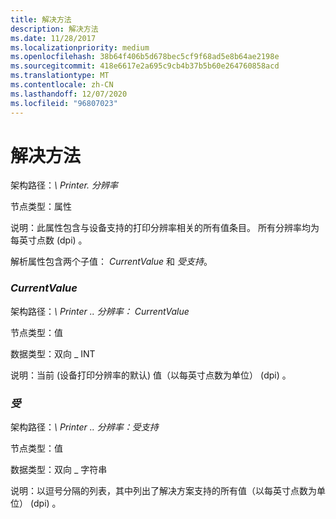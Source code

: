 ```yaml
---
title: 解决方法
description: 解决方法
ms.date: 11/28/2017
ms.localizationpriority: medium
ms.openlocfilehash: 38b64f406b5d678bec5cf9f68ad5e8b64ae2198e
ms.sourcegitcommit: 418e6617e2a695c9cb4b37b5b60e264760858acd
ms.translationtype: MT
ms.contentlocale: zh-CN
ms.lasthandoff: 12/07/2020
ms.locfileid: "96807023"
---
```

# <a name="resolutions"></a>解决方法


架构路径：*\\ Printer. 分辨率*

节点类型：属性

说明：此属性包含与设备支持的打印分辨率相关的所有值条目。 所有分辨率均为每英寸点数 (dpi) 。

解析属性包含两个子值： *CurrentValue* 和 *受支持*。

### <a name="span-idcurrentvaluespanspan-idcurrentvaluespancurrentvalue"></a><span id="currentvalue"></span><span id="CURRENTVALUE"></span>*CurrentValue*

架构路径：*\\ Printer .. 分辨率： CurrentValue*

节点类型：值

数据类型：双向 \_ INT

说明：当前 (设备打印分辨率的默认) 值（以每英寸点数为单位） (dpi) 。

### <a name="span-idsupportedspanspan-idsupportedspansupported"></a><span id="supported"></span><span id="SUPPORTED"></span>*受*

架构路径：*\\ Printer .. 分辨率：受支持*

节点类型：值

数据类型：双向 \_ 字符串

说明：以逗号分隔的列表，其中列出了解决方案支持的所有值（以每英寸点数为单位） (dpi) 。

 

 




